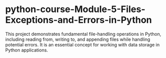 # python-course-Module-5-Files-Exceptions-and-Errors-in-Python
This project demonstrates fundamental file-handling operations in Python, including reading from, writing to, and appending files while handling potential errors. It is an essential concept for working with data storage in Python applications.
